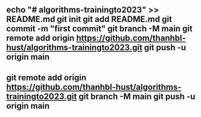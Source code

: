 echo "# algorithms-trainingto2023" >> README.md
git init
git add README.md
git commit -m "first commit"
git branch -M main
git remote add origin https://github.com/thanhbl-hust/algorithms-trainingto2023.git
git push -u origin main
------------------------
git remote add origin https://github.com/thanhbl-hust/algorithms-trainingto2023.git
git branch -M main
git push -u origin main
------------------------

